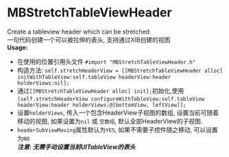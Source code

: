 # MBStretchTableViewHeader
Create a tableview header which can be stretched.    
一句代码创建一个可以被拉伸的表头, 支持通过XIB创建的视图    
**Usage:**
* 在使用的位置引用头文件 `#import "MBStretchTableViewHeader.h"`
* 构造方法: `self.stretchHeaderView = [[MBStretchTableViewHeader alloc] initWithTableView:self.tableView headerView:header holderViews:nil];`
* 通过`[[MBStretchTableViewHeader alloc] init];`初始化,使用`[self.stretchHeaderView configureWithTableView:self.tableView headerView:header holderViews:@[bottomView, leftView]];`
* 设置`holderViews`, 传入一个包含HeaderView子视图的数组, 设置当前可随着移动的视图, 如果设置为`nil` 或 `空数组`, 默认全部HeaderView的子视图.
* `headerSubViewMoving`属性默认为`YES`, 如果不需要子控件随之移动, 可以设置为`NO`    
***注意: 无需手动设置当前UITableView的表头***

